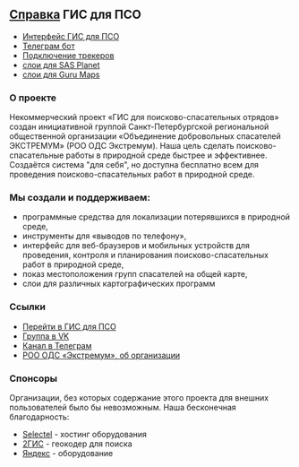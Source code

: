 ## [Справка](https://extremum-search-and-rescue.github.io/help.gis/) ГИС для ПСО


- [Интерфейс ГИС для ПСО](ui-main.md)
- [Телеграм бот](/telegrambot-main.md)
- [Подключение трекеров](/onlinetracking-main.md)
- [слои для SAS Planet](https://github.com/extremum-search-and-rescue/sas-layers)
- [слои для Guru Maps](https://github.com/extremum-search-and-rescue/gurumaps-layers)

### О проекте

Некоммерческий проект «ГИС для поисково-спасательных отрядов» создан инициативной группой Санкт-Петербургской региональной общественной организации «Объединение добровольных спасателей ЭКСТРЕМУМ» (РОО ОДС Экстремум).
Наша цель сделать поисково-спасательные работы в природной среде быстрее и эффективнее. Создаётся система "для себя", но доступна бесплатно всем для проведения поисково-спасательных работ в природной среде.

### Мы создали и поддерживаем:
- программные средства для локализации потерявшихся в природной среде,
- инструменты для «выводов по телефону»,
- интерфейс для веб-браузеров и мобильных устройств для проведения, контроля и планирования поисково-спасательных работ в природной среде,
- показ местоположения групп спасателей на общей карте,
- слои для различных картографических программ

### Ссылки
- [Перейти в ГИС для ПСО](https://gis.extremum.org)
- [Группа в VK](https://vk.com/gisextremum)
- [Канал в Телеграм](https://t.me/extremum_sas)
- [РОО ОДС «Экстремум», об организации](https://www.extremum.spb.ru/pages/2)


### Спонсоры
Организации, без которых содержание этого проекта для внешних пользователей было бы невозможным. Наша бесконечная благодарность:
- [Selectel]() - хостинг оборудования
- [2ГИС](https://2gis.ru/) - геокодер для поиска
- [Яндекс](https://ya.ru) - оборудование
